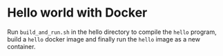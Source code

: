 Hello world with Docker
=======================

Run `build_and_run.sh` in the hello directory to compile the `hello` program,
build a `hello` docker image and finally run the `hello` image as a new
container.
